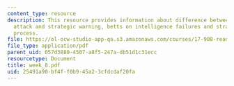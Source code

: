 ```yaml
---
content_type: resource
description: This resource provides information about difference between surprise
  attack and strategic warning, betts on intelligence failures and strategic warning
  process.
file: https://ol-ocw-studio-app-qa.s3.amazonaws.com/courses/17-908-reading-seminar-in-social-science-intelligence-and-national-security-fall-2005/25491a90bf4ff0b945a23cfdcdaf20fa_week_8.pdf
file_type: application/pdf
parent_uid: 057d3880-4507-a8f5-247a-db51d1c31ecc
resourcetype: Document
title: week_8.pdf
uid: 25491a90-bf4f-f0b9-45a2-3cfdcdaf20fa
---
```

